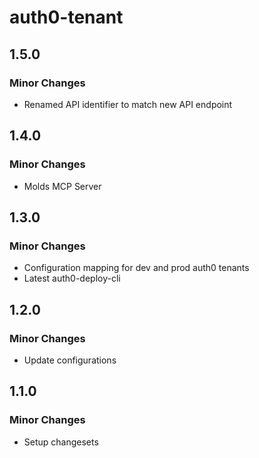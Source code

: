 # auth0-tenant

## 1.5.0

### Minor Changes

- Renamed API identifier to match new API endpoint

## 1.4.0

### Minor Changes

- Molds MCP Server

## 1.3.0

### Minor Changes

- Configuration mapping for dev and prod auth0 tenants
- Latest auth0-deploy-cli

## 1.2.0

### Minor Changes

- Update configurations

## 1.1.0

### Minor Changes

- Setup changesets

